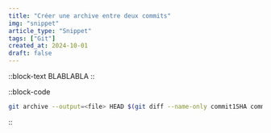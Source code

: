 ```yaml
---
title: "Créer une archive entre deux commits"
img: "snippet"
article_type: "Snippet"
tags: ["Git"]
created_at: 2024-10-01
draft: false
---
```


::block-text
BLABLABLA
::


::block-code
```bash
git archive --output=<file> HEAD $(git diff --name-only commit1SHA commit2SHA)
```
::





